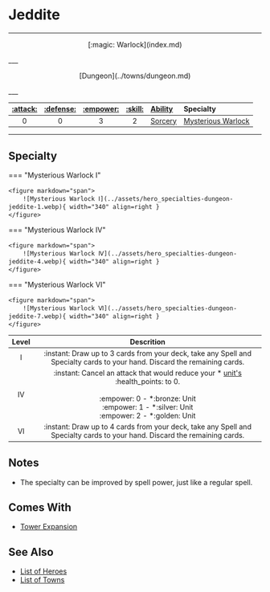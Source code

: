 # Jeddite

___
<p style="text-align: center;" markdown>[:magic: Warlock](index.md)</p>
___
<p style="text-align: center;" markdown>[Dungeon](../towns/dungeon.md)</p>
___

| [:attack:](../statistics/attack.md) | [:defense:](../statistics/defense.md) | [:empower:](../statistics/power.md) | [:skill:](../statistics/knowledge.md) | [Ability](../abilities/index.md) | Specialty |
| :---: | :---: | :---: | :---: | :--- | :--- |
| 0 | 0 | 3 | 2 | [Sorcery](../abilities/sorcery.md) | [Mysterious Warlock](#specialty) |

___


## Specialty

=== "Mysterious Warlock Ⅰ"

    <figure markdown="span">
        ![Mysterious Warlock Ⅰ](../assets/hero_specialties-dungeon-jeddite-1.webp){ width="340" align=right }
    </figure>

=== "Mysterious Warlock Ⅳ"

    <figure markdown="span">
        ![Mysterious Warlock Ⅳ](../assets/hero_specialties-dungeon-jeddite-4.webp){ width="340" align=right }
    </figure>

=== "Mysterious Warlock Ⅵ"

    <figure markdown="span">
        ![Mysterious Warlock Ⅵ](../assets/hero_specialties-dungeon-jeddite-7.webp){ width="340" align=right }
    </figure>


| Level | Descrition |
| :---: | :---: |
| Ⅰ | :instant: Draw up to 3 cards from your deck, take any Spell and Specialty cards to your hand. Discard the remaining cards. |
| Ⅳ | :instant: Cancel an attack that would reduce your \* [unit's](../units/index.md) :health_points: to 0.<br><br> :empower: 0 - \*:bronze: Unit<br>:empower: 1 - \*:silver: Unit<br>:empower: 2 - \*:golden: Unit |
| Ⅵ | :instant: Draw up to 4 cards from your deck, take any Spell and Specialty cards to your hand. Discard the remaining cards. |


## Notes

- The specialty can be improved by spell power, just like a regular spell.


## Comes With

- [Tower Expansion](../content.md)


## See Also

- [List of Heroes](index.md)
- [List of Towns](../towns/index.md)
